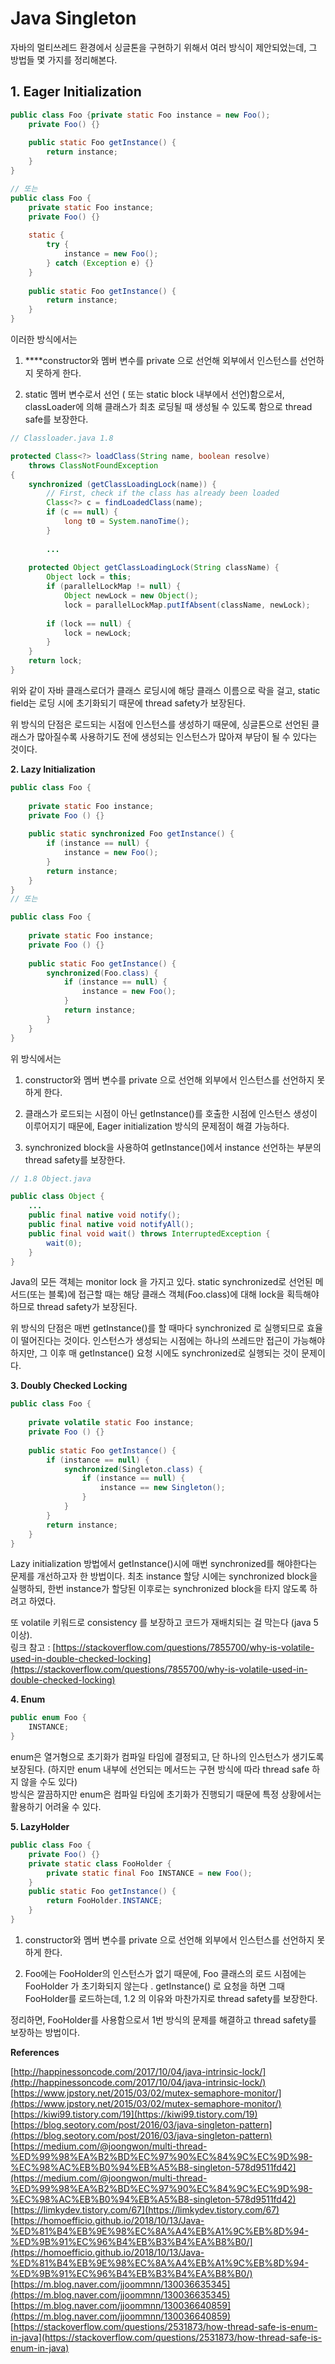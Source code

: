 # Java Singleton

자바의 멀티쓰레드 환경에서 싱글톤을 구현하기 위해서 여러 방식이 제안되었는데, 그 방법들 몇 가지를 정리해본다.

## **1. Eager Initialization**

```java
public class Foo {private static Foo instance = new Foo(); 
    private Foo() {}
    
    public static Foo getInstance() {
        return instance;
    }
}

// 또는
public class Foo {
    private static Foo instance;
    private Foo() {}
    
    static {
        try {
            instance = new Foo();
        } catch (Exception e) {}
    }
    
    public static Foo getInstance() {
        return instance;
    }
}
```

이러한 방식에서는

1. ****constructor와 멤버 변수를 private 으로 선언해 외부에서 인스턴스를 선언하지 못하게 한다.

2. static 멤버 변수로서 선언 \( 또는 static block 내부에서 선언\)함으로서, classLoader에 의해 클래스가 최초 로딩될 때 생성될 수 있도록 함으로 thread safe를 보장한다.

```java
// Classloader.java 1.8

protected Class<?> loadClass(String name, boolean resolve)
    throws ClassNotFoundException
{
    synchronized (getClassLoadingLock(name)) {
        // First, check if the class has already been loaded
        Class<?> c = findLoadedClass(name);
        if (c == null) {
            long t0 = System.nanoTime();
        }
            
        ...
            
    protected Object getClassLoadingLock(String className) {
        Object lock = this;
        if (parallelLockMap != null) {
            Object newLock = new Object();
            lock = parallelLockMap.putIfAbsent(className, newLock);
        
        if (lock == null) {
            lock = newLock;
        }
    }
    return lock;
}
```

위와 같이 자바 클래스로더가 클래스 로딩시에 해당 클래스 이름으로 락을 걸고, static field는 로딩 시에 초기화되기 때문에 thread safety가 보장된다.

위 방식의 단점은 로드되는 시점에 인스턴스를 생성하기 때문에, 싱글톤으로 선언된 클래스가 많아질수록 사용하기도 전에 생성되는 인스턴스가 많아져 부담이 될 수 있다는 것이다.

**2. Lazy Initialization**

```java
public class Foo {
	
    private static Foo instance;
    private Foo () {}
	
    public static synchronized Foo getInstance() {
        if (instance == null) {
            instance = new Foo();
        }
        return instance;
    }
}
// 또는

public class Foo {
	
    private static Foo instance;
    private Foo () {}
	
    public static Foo getInstance() {
        synchronized(Foo.class) {
            if (instance == null) {
                instance = new Foo();
            }
            return instance;
        }
    }
}
```

위 방식에서는

1. constructor와 멤버 변수를 private 으로 선언해 외부에서 인스턴스를 선언하지 못하게 한다.

2. 클래스가 로드되는 시점이 아닌 getInstance\(\)를 호출한 시점에 인스턴스 생성이 이루어지기 때문에, Eager initialization 방식의 문제점이 해결 가능하다.

3. synchronized block을 사용하여 getInstance\(\)에서 instance 선언하는 부분의 thread safety를 보장한다.

```java
// 1.8 Object.java

public class Object {
    ...
    public final native void notify();
    public final native void notifyAll();
    public final void wait() throws InterruptedException {
        wait(0);
    }
}
```

Java의 모든 객체는 monitor lock 을 가지고 있다. static synchronized로 선언된 메서드\(또는 블록\)에 접근할 때는 해당 클래스 객체\(Foo.class\)에 대해 lock을 획득해야 하므로 thread safety가 보장된다.

위 방식의 단점은 매번 getInstance\(\)를 할 때마다 synchronized 로 실행되므로 효율이 떨어진다는 것이다. 인스턴스가 생성되는 시점에는 하나의 쓰레드만 접근이 가능해야 하지만, 그 이후 매 getInstance\(\) 요청 시에도 synchronized로 실행되는 것이 문제이다.

**3. Doubly Checked Locking**

```java
public class Foo {
	
    private volatile static Foo instance;
    private Foo () {}
	
    public static Foo getInstance() {
        if (instance == null) {
            synchronized(Singleton.class) {
                if (instance == null) {
                    instance == new Singleton();
                }
            }
        }
        return instance;
    }
}
```

Lazy initialization 방법에서 getInstance\(\)시에 매번 synchronized를 해야한다는 문제를 개선하고자 한 방법이다. 최초 instance 할당 시에는 synchronized block을 실행하되, 한번 instance가 할당된 이후로는 synchronized block을 타지 않도록 하려고 하였다.

또 volatile 키워드로 consistency 를 보장하고 코드가 재배치되는 걸 막는다 \(java 5 이상\).  
링크 참고 : [https://stackoverflow.com/questions/7855700/why-is-volatile-used-in-double-checked-locking](https://stackoverflow.com/questions/7855700/why-is-volatile-used-in-double-checked-locking)

**4. Enum**

```java
public enum Foo {
    INSTANCE;
}
```

enum은 열거형으로 초기화가 컴파일 타임에 결정되고, 단 하나의 인스턴스가 생기도록 보장된다. \(하지만 enum 내부에 선언되는 메서드는 구현 방식에 따라 thread safe 하지 않을 수도 있다\)  
방식은 깔끔하지만 enum은 컴파일 타임에 초기화가 진행되기 때문에 특정 상황에서는 활용하기 어려울 수 있다.

**5. LazyHolder**

```java
public class Foo {
    private Foo() {}
    private static class FooHolder {
        private static final Foo INSTANCE = new Foo();
    }
    public static Foo getInstance() {
        return FooHolder.INSTANCE;
    }
}
```

1. constructor와 멤버 변수를 private 으로 선언해 외부에서 인스턴스를 선언하지 못하게 한다.

2. Foo에는 FooHolder의 인스턴스가 없기 때문에, Foo 클래스의 로드 시점에는 FooHolder 가 초기화되지 않는다 . getInstance\(\) 로 요청을 하면 그때 FooHolder를 로드하는데, 1.2 의 이유와 마찬가지로 thread safety를 보장한다.

정리하면, FooHolder를 사용함으로서 1번 방식의 문제를 해결하고 thread safety를 보장하는 방법이다.

**References**

[http://happinessoncode.com/2017/10/04/java-intrinsic-lock/](http://happinessoncode.com/2017/10/04/java-intrinsic-lock/)  
[https://www.jpstory.net/2015/03/02/mutex-semaphore-monitor/](https://www.jpstory.net/2015/03/02/mutex-semaphore-monitor/)  
[https://kiwi99.tistory.com/19](https://kiwi99.tistory.com/19)  
[https://blog.seotory.com/post/2016/03/java-singleton-pattern](https://blog.seotory.com/post/2016/03/java-singleton-pattern)  
[https://medium.com/@joongwon/multi-thread-%ED%99%98%EA%B2%BD%EC%97%90%EC%84%9C%EC%9D%98-%EC%98%AC%EB%B0%94%EB%A5%B8-singleton-578d9511fd42](https://medium.com/@joongwon/multi-thread-%ED%99%98%EA%B2%BD%EC%97%90%EC%84%9C%EC%9D%98-%EC%98%AC%EB%B0%94%EB%A5%B8-singleton-578d9511fd42)  
[https://limkydev.tistory.com/67](https://limkydev.tistory.com/67)  
[https://homoefficio.github.io/2018/10/13/Java-%ED%81%B4%EB%9E%98%EC%8A%A4%EB%A1%9C%EB%8D%94-%ED%9B%91%EC%96%B4%EB%B3%B4%EA%B8%B0/](https://homoefficio.github.io/2018/10/13/Java-%ED%81%B4%EB%9E%98%EC%8A%A4%EB%A1%9C%EB%8D%94-%ED%9B%91%EC%96%B4%EB%B3%B4%EA%B8%B0/)  
[https://m.blog.naver.com/jjoommnn/130036635345](https://m.blog.naver.com/jjoommnn/130036635345)  
[https://m.blog.naver.com/jjoommnn/130036640859](https://m.blog.naver.com/jjoommnn/130036640859)  
[https://stackoverflow.com/questions/2531873/how-thread-safe-is-enum-in-java](https://stackoverflow.com/questions/2531873/how-thread-safe-is-enum-in-java)

